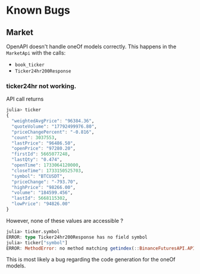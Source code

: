 # Known Bugs

## Market

OpenAPI doesn't handle oneOf models correctly.
This happens in the `MarketApi` with the calls:
- `book_ticker`
- `Ticker24hr200Response`

### ticker24hr not working.

API call returns
```julia
julia> ticker
{
  "weightedAvgPrice": "96384.36",
  "quoteVolume": "17792499976.80",
  "priceChangePercent": "-0.816",
  "count": 3037553,
  "lastPrice": "96486.50",
  "openPrice": "97280.20",
  "firstId": 5665077248,
  "lastQty": "0.474",
  "openTime": 1733064120000,
  "closeTime": 1733150525703,
  "symbol": "BTCUSDT",
  "priceChange": "-793.70",
  "highPrice": "98266.00",
  "volume": "184599.456",
  "lastId": 5668115302,
  "lowPrice": "94826.00"
}
```
However, none of these values are accessible ?
```julia
julia> ticker.symbol
ERROR: type Ticker24hr200Response has no field symbol
julia> ticker["symbol"]
ERROR: MethodError: no method matching getindex(::BinanceFuturesAPI.APIClient.Ticker24hr200Response, ::String)
```
This is most likely a bug regarding the code generation for the oneOf models.
